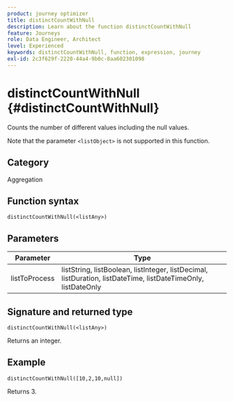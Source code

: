 ```yaml
---
product: journey optimizer
title: distinctCountWithNull
description: Learn about the function distinctCountWithNull
feature: Journeys
role: Data Engineer, Architect
level: Experienced
keywords: distinctCountWithNull, function, expression, journey
exl-id: 2c3f629f-2220-44a4-9b0c-8aa602301098
---
```

# distinctCountWithNull {#distinctCountWithNull}

Counts the number of different values including the null values.

Note that the parameter `<listObject>` is not supported in this function.

## Category

Aggregation

## Function syntax

`distinctCountWithNull(<listAny>)`

## Parameters

| Parameter | Type             |
|-----------|------------------|
| listToProcess | listString, listBoolean, listInteger, listDecimal, listDuration, listDateTime, listDateTimeOnly, listDateOnly|

## Signature and returned type

`distinctCountWithNull(<listAny>)`

Returns an integer.

## Example

`distinctCountWithNull([10,2,10,null])`

Returns 3.
